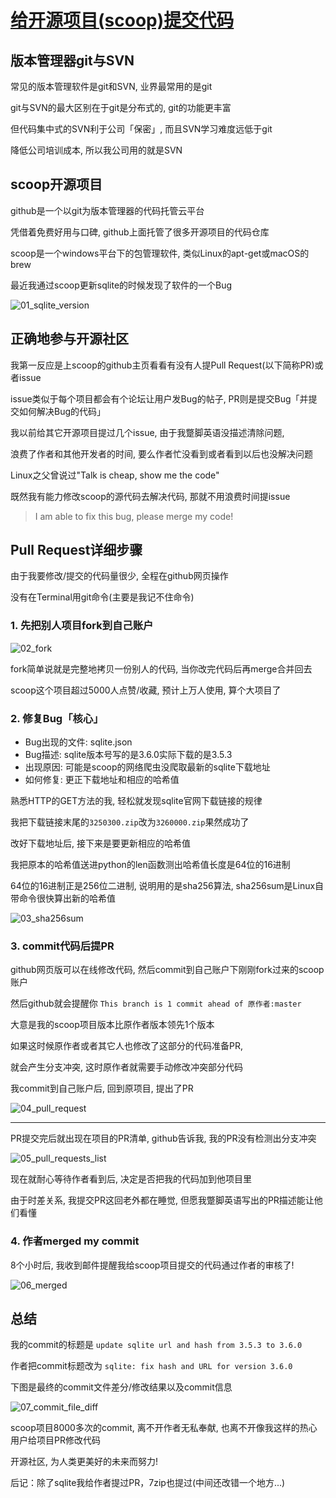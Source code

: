 # [给开源项目(scoop)提交代码](/unarchived/pull_request_to_scoop/index.md)

## 版本管理器git与SVN

常见的版本管理软件是git和SVN, 业界最常用的是git

git与SVN的最大区别在于git是分布式的, git的功能更丰富

但代码集中式的SVN利于公司「保密」, 而且SVN学习难度远低于git

降低公司培训成本, 所以我公司用的就是SVN

## scoop开源项目

github是一个以git为版本管理器的代码托管云平台

凭借着免费好用与口碑, github上面托管了很多开源项目的代码仓库

scoop是一个windows平台下的包管理软件, 类似Linux的apt-get或macOS的brew

最近我通过scoop更新sqlite的时候发现了软件的一个Bug

![01_sqlite_version](01_sqlite_version.png "01_sqlite_version")

## 正确地参与开源社区

我第一反应是上scoop的github主页看看有没有人提Pull Request(以下简称PR)或者issue

issue类似于每个项目都会有个论坛让用户发Bug的帖子, PR则是提交Bug「并提交如何解决Bug的代码」

我以前给其它开源项目提过几个issue, 由于我蹩脚英语没描述清除问题, 

浪费了作者和其他开发者的时间, 要么作者忙没看到或者看到以后也没解决问题

Linux之父曾说过"Talk is cheap, show me the code"

既然我有能力修改scoop的源代码去解决代码, 那就不用浪费时间提issue

> I am able to fix this bug, please merge my code!

## Pull Request详细步骤

由于我要修改/提交的代码量很少, 全程在github网页操作

没有在Terminal用git命令(主要是我记不住命令)

### 1. 先把别人项目fork到自己账户

![02_fork](02_fork.png "02_fork")

fork简单说就是完整地拷贝一份别人的代码, 当你改完代码后再merge合并回去

scoop这个项目超过5000人点赞/收藏, 预计上万人使用, 算个大项目了

### 2. 修复Bug「核心」

- Bug出现的文件: sqlite.json
- Bug描述: sqlite版本号写的是3.6.0实际下载的是3.5.3
- 出现原因: 可能是scoop的网络爬虫没爬取最新的sqlite下载地址
- 如何修复: 更正下载地址和相应的哈希值

熟悉HTTP的GET方法的我, 轻松就发现sqlite官网下载链接的规律

我把下载链接末尾的`3250300.zip`改为`3260000.zip`果然成功了

改好下载地址后, 接下来是要更新相应的哈希值

我把原本的哈希值送进python的len函数测出哈希值长度是64位的16进制

64位的16进制正是256位二进制, 说明用的是sha256算法, sha256sum是Linux自带命令很快算出新的哈希值

![03_sha256sum](03_sha256sum.png "03_sha256sum")

### 3. commit代码后提PR

github网页版可以在线修改代码, 然后commit到自己账户下刚刚fork过来的scoop账户

然后github就会提醒你 `This branch is 1 commit ahead of 原作者:master`

大意是我的scoop项目版本比原作者版本领先1个版本

如果这时候原作者或者其它人也修改了这部分的代码准备PR, 

就会产生分支冲突, 这时原作者就需要手动修改冲突部分代码

我commit到自己账户后, 回到原项目, 提出了PR

![04_pull_request](04_pull_request.png "04_pull_request")

---

PR提交完后就出现在项目的PR清单, github告诉我, 我的PR没有检测出分支冲突

![05_pull_requests_list](05_pull_requests_list.png "05_pull_requests_list")

现在就耐心等待作者看到后, 决定是否把我的代码加到他项目里

由于时差关系, 我提交PR这回老外都在睡觉, 但愿我蹩脚英语写出的PR描述能让他们看懂

### 4. 作者merged my commit

8个小时后, 我收到邮件提醒我给scoop项目提交的代码通过作者的审核了!

![06_merged](06_merged.png "06_merged")

## 总结

我的commit的标题是 `update sqlite url and hash from 3.5.3 to 3.6.0`

作者把commit标题改为 `sqlite: fix hash and URL for version 3.6.0`

下图是最终的commit文件差分/修改结果以及commit信息

![07_commit_file_diff](07_commit_file_diff.png "07_commit_file_diff")

scoop项目8000多次的commit, 离不开作者无私奉献, 也离不开像我这样的热心用户给项目PR修改代码

开源社区, 为人类更美好的未来而努力!

后记：除了sqlite我给作者提过PR，7zip也提过(中间还改错一个地方...)
